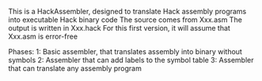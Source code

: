 This is a HackAssembler, designed to translate Hack assembly programs into executable Hack binary code
The source comes from Xxx.asm
The output is written in Xxx.hack
For this first version, it will assume that Xxx.asm is error-free

Phases:
1: Basic assembler, that translates assembly into binary without symbols
2: Assembler that can add labels to the symbol table
3: Assembler that can translate any assembly program